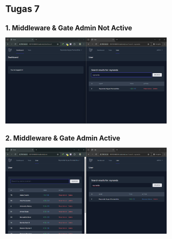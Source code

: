 # Tugas 7

## 1. Middleware & Gate Admin Not Active

![middleware dan admin not active](screenshot/tugas7/Middleware%20&%20Gate%20Admin%20Not%20Active.png)

## 2. Middleware & Gate Admin Active

![middleware and admin active](screenshot/tugas7/Middleware%20&%20Gate%20Admin%20Active.png)
